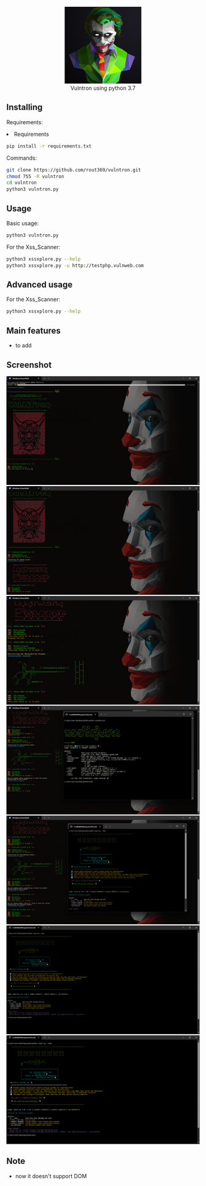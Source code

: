 <p align="center">
 <img src="images/joker htb.jpg" height="200"><br/>
Vulntron using python 3.7<br/>


## Installing

Requirements: <br/>

<li> Requirements </li>

```bash
pip install -r requirements.txt
```

Commands:

```bash
git clone https://github.com/rout369/vulntron.git
chmod 755 -R vulntron
cd vulntron
python3 vulntron.py  
```
## Usage
Basic usage:

```bash
python3 vulntron.py
```
For the Xss_Scanner:
```bash
python3 xssxplore.py --help
python3 xssxplore.py -u http://testphp.vulnweb.com
```


## Advanced usage
For the Xss_Scanner:
```bash
python3 xssxplore.py --help
```

## Main features

* to add


## Screenshot
<img src="images/Screenshot (393).png">
<img src="images/Screenshot (394).png">
<img src="images/Screenshot (395).png">
<img src="images/Screenshot (396).png">
<img src="images/Screenshot (397).png">
<img src="images/Screenshot (398).png">
<img src="images/Screenshot (399).png">


## Note
* now it doesn't support DOM
